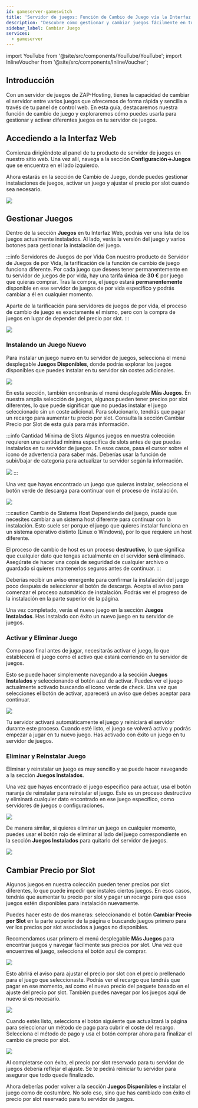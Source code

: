 ```yaml
---
id: gameserver-gameswitch
title: 'Servidor de juegos: Función de Cambio de Juego vía la Interfaz Web'
description: "Descubre cómo gestionar y cambiar juegos fácilmente en tu servidor ZAP-Hosting para una personalización de juego sin interrupciones → Aprende más ahora"
sidebar_label: Cambiar Juego
services:
  - gameserver
---
```



import YouTube from '@site/src/components/YouTube/YouTube';
import InlineVoucher from '@site/src/components/InlineVoucher';

## Introducción

Con un servidor de juegos de ZAP-Hosting, tienes la capacidad de cambiar el servidor entre varios juegos que ofrecemos de forma rápida y sencilla a través de tu panel de control web. En esta guía, destacaremos nuestra función de cambio de juego y exploraremos cómo puedes usarla para gestionar y activar diferentes juegos en tu servidor de juegos.

<YouTube videoId="nmPd4OsEEvc" imageSrc="https://screensaver01.zap-hosting.com/index.php/s/egQo23DdptPw4qm/preview" title="Cómo usar la función de Cambio de Juego en ZAP-Hosting" description="¿Sientes que entiendes mejor cuando ves las cosas en acción? ¡Te tenemos cubierto! Sumérgete en nuestro video que lo explica todo para ti. Ya sea que tengas prisa o simplemente prefieras absorber la información de la manera más entretenida posible."/>

<InlineVoucher />

## Accediendo a la Interfaz Web

Comienza dirigiéndote al panel de tu producto de servidor de juegos en nuestro sitio web. Una vez allí, navega a la sección **Configuración->Juegos** que se encuentra en el lado izquierdo.

Ahora estarás en la sección de Cambio de Juego, donde puedes gestionar instalaciones de juegos, activar un juego y ajustar el precio por slot cuando sea necesario.

![](https://screensaver01.zap-hosting.com/index.php/s/NT6d4f7iZa62iPf/preview)

## Gestionar Juegos

Dentro de la sección **Juegos** en tu Interfaz Web, podrás ver una lista de los juegos actualmente instalados. Al lado, verás la versión del juego y varios botones para gestionar la instalación del juego.

:::info Servidores de Juegos de por Vida
Con nuestro producto de Servidor de Juegos de por Vida, la tarificación de la función de cambio de juego funciona diferente. Por cada juego que desees tener permanentemente en tu servidor de juegos de por vida, hay una tarifa **única** de **30 €** por juego que quieras comprar. Tras la compra, el juego estará **permanentemente** disponible en ese servidor de juegos de por vida específico y podrás cambiar a él en cualquier momento.

Aparte de la tarificación para servidores de juegos de por vida, el proceso de cambio de juego es exactamente el mismo, pero con la compra de juegos en lugar de depender del precio por slot.
:::

![](https://screensaver01.zap-hosting.com/index.php/s/JJfYoRSi3M26qbc/preview)

### Instalando un Juego Nuevo

Para instalar un juego nuevo en tu servidor de juegos, selecciona el menú desplegable **Juegos Disponibles**, donde podrás explorar los juegos disponibles que puedes instalar en tu servidor sin costes adicionales.

![](https://screensaver01.zap-hosting.com/index.php/s/iN7rNje3zaBPMgf/preview)

En esta sección, también encontrarás el menú desplegable **Más Juegos**. En nuestra amplia selección de juegos, algunos pueden tener precios por slot diferentes, lo que puede significar que no puedas instalar el juego seleccionado sin un coste adicional. Para solucionarlo, tendrás que pagar un recargo para aumentar tu precio por slot. Consulta la sección Cambiar Precio por Slot de esta guía para más información.

:::info Cantidad Mínima de Slots
Algunos juegos en nuestra colección requieren una cantidad mínima específica de slots antes de que puedas instalarlos en tu servidor de juegos. En esos casos, pasa el cursor sobre el icono de advertencia para saber más. Deberías usar la función de subir/bajar de categoría para actualizar tu servidor según la información.

![](https://screensaver01.zap-hosting.com/index.php/s/AfAonXCqmLFDyay/preview)
:::

Una vez que hayas encontrado un juego que quieras instalar, selecciona el botón verde de descarga para continuar con el proceso de instalación.

![](https://screensaver01.zap-hosting.com/index.php/s/EjCQK6WYac7Ejfr/preview)

:::caution Cambio de Sistema Host
Dependiendo del juego, puede que necesites cambiar a un sistema host diferente para continuar con la instalación. Esto suele ser porque el juego que quieres instalar funciona en un sistema operativo distinto (Linux o Windows), por lo que requiere un host diferente.

El proceso de cambio de host es un proceso **destructivo**, lo que significa que cualquier dato que tengas actualmente en el servidor **será** eliminado. Asegúrate de hacer una copia de seguridad de cualquier archivo o guardado si quieres mantenerlos seguros antes de continuar.
:::

Deberías recibir un aviso emergente para confirmar la instalación del juego poco después de seleccionar el botón de descarga. Acepta el aviso para comenzar el proceso automático de instalación. Podrás ver el progreso de la instalación en la parte superior de la página.

Una vez completado, verás el nuevo juego en la sección **Juegos Instalados**. Has instalado con éxito un nuevo juego en tu servidor de juegos.

### Activar y Eliminar Juego

Como paso final antes de jugar, necesitarás activar el juego, lo que establecerá el juego como el activo que estará corriendo en tu servidor de juegos.

Esto se puede hacer simplemente navegando a la sección **Juegos Instalados** y seleccionando el botón azul de activar. Puedes ver el juego actualmente activado buscando el icono verde de check. Una vez que selecciones el botón de activar, aparecerá un aviso que debes aceptar para continuar.

![](https://screensaver01.zap-hosting.com/index.php/s/XT8jwyDq6j5zXPn/preview)

Tu servidor activará automáticamente el juego y reiniciará el servidor durante este proceso. Cuando esté listo, el juego se volverá activo y podrás empezar a jugar en tu nuevo juego. Has activado con éxito un juego en tu servidor de juegos.

### Eliminar y Reinstalar Juego

Eliminar y reinstalar un juego es muy sencillo y se puede hacer navegando a la sección **Juegos Instalados**.

Una vez que hayas encontrado el juego específico para actuar, usa el botón naranja de reinstalar para reinstalar el juego. Este es un proceso destructivo y eliminará cualquier dato encontrado en ese juego específico, como servidores de juegos o configuraciones.

![](https://screensaver01.zap-hosting.com/index.php/s/x8kmeor6S7mXe9g/preview)

De manera similar, si quieres eliminar un juego en cualquier momento, puedes usar el botón rojo de eliminar al lado del juego correspondiente en la sección **Juegos Instalados** para quitarlo del servidor de juegos.

![](https://screensaver01.zap-hosting.com/index.php/s/fwgGGzjA5mE2qRs/preview)

## Cambiar Precio por Slot

Algunos juegos en nuestra colección pueden tener precios por slot diferentes, lo que puede impedir que instales ciertos juegos. En esos casos, tendrás que aumentar tu precio por slot y pagar un recargo para que esos juegos estén disponibles para instalación nuevamente.

Puedes hacer esto de dos maneras: seleccionando el botón **Cambiar Precio por Slot** en la parte superior de la página o buscando juegos primero para ver los precios por slot asociados a juegos no disponibles.

Recomendamos usar primero el menú desplegable **Más Juegos** para encontrar juegos y navegar fácilmente sus precios por slot. Una vez que encuentres el juego, selecciona el botón azul de comprar.

![](https://screensaver01.zap-hosting.com/index.php/s/FnrqX4SFQq2MkPL/preview)

Esto abrirá el aviso para ajustar el precio por slot con el precio prellenado para el juego que seleccionaste. Podrás ver el recargo que tendrás que pagar en ese momento, así como el nuevo precio del paquete basado en el ajuste del precio por slot. También puedes navegar por los juegos aquí de nuevo si es necesario.

![](https://screensaver01.zap-hosting.com/index.php/s/EGaZRMzjnF3QPiL/preview)

Cuando estés listo, selecciona el botón siguiente que actualizará la página para seleccionar un método de pago para cubrir el coste del recargo. Selecciona el método de pago y usa el botón comprar ahora para finalizar el cambio de precio por slot.

![](https://screensaver01.zap-hosting.com/index.php/s/83oPQocpmSX58R4/preview)

Al completarse con éxito, el precio por slot reservado para tu servidor de juegos debería reflejar el ajuste. Se te pedirá reiniciar tu servidor para asegurar que todo quede finalizado.

Ahora deberías poder volver a la sección **Juegos Disponibles** e instalar el juego como de costumbre. No solo eso, sino que has cambiado con éxito el precio por slot reservado para tu servidor de juegos.

<InlineVoucher />